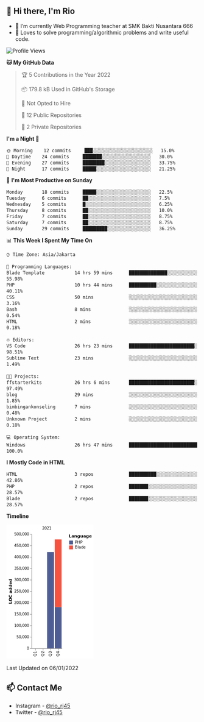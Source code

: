 ## 👋 Hi there, I'm Rio 

-  🔭 I’m currently Web Programming teacher at SMK Bakti Nusantara 666
-  💬 Loves to solve programming/algorithmic problems and write useful code.

<!--START_SECTION:waka-->
![Profile Views](http://img.shields.io/badge/Profile%20Views-2-blue)

**🐱 My GitHub Data** 

> 🏆 5 Contributions in the Year 2022
 > 
> 📦 179.8 kB Used in GitHub's Storage 
 > 
> 🚫 Not Opted to Hire
 > 
> 📜 12 Public Repositories 
 > 
> 🔑 2 Private Repositories  
 > 
**I'm a Night 🦉** 

```text
🌞 Morning    12 commits     ███░░░░░░░░░░░░░░░░░░░░░░   15.0% 
🌆 Daytime    24 commits     ███████░░░░░░░░░░░░░░░░░░   30.0% 
🌃 Evening    27 commits     ████████░░░░░░░░░░░░░░░░░   33.75% 
🌙 Night      17 commits     █████░░░░░░░░░░░░░░░░░░░░   21.25%

```
📅 **I'm Most Productive on Sunday** 

```text
Monday       18 commits     █████░░░░░░░░░░░░░░░░░░░░   22.5% 
Tuesday      6 commits      ██░░░░░░░░░░░░░░░░░░░░░░░   7.5% 
Wednesday    5 commits      █░░░░░░░░░░░░░░░░░░░░░░░░   6.25% 
Thursday     8 commits      ██░░░░░░░░░░░░░░░░░░░░░░░   10.0% 
Friday       7 commits      ██░░░░░░░░░░░░░░░░░░░░░░░   8.75% 
Saturday     7 commits      ██░░░░░░░░░░░░░░░░░░░░░░░   8.75% 
Sunday       29 commits     █████████░░░░░░░░░░░░░░░░   36.25%

```


📊 **This Week I Spent My Time On** 

```text
⌚︎ Time Zone: Asia/Jakarta

💬 Programming Languages: 
Blade Template           14 hrs 59 mins      ██████████████░░░░░░░░░░░   55.98% 
PHP                      10 hrs 44 mins      ██████████░░░░░░░░░░░░░░░   40.11% 
CSS                      50 mins             ░░░░░░░░░░░░░░░░░░░░░░░░░   3.16% 
Bash                     8 mins              ░░░░░░░░░░░░░░░░░░░░░░░░░   0.54% 
HTML                     2 mins              ░░░░░░░░░░░░░░░░░░░░░░░░░   0.18%

🔥 Editors: 
VS Code                  26 hrs 23 mins      ████████████████████████░   98.51% 
Sublime Text             23 mins             ░░░░░░░░░░░░░░░░░░░░░░░░░   1.49%

🐱‍💻 Projects: 
ffstarterkits            26 hrs 6 mins       ████████████████████████░   97.49% 
blog                     29 mins             ░░░░░░░░░░░░░░░░░░░░░░░░░   1.85% 
bimbingankonseling       7 mins              ░░░░░░░░░░░░░░░░░░░░░░░░░   0.48% 
Unknown Project          2 mins              ░░░░░░░░░░░░░░░░░░░░░░░░░   0.18%

💻 Operating System: 
Windows                  26 hrs 47 mins      █████████████████████████   100.0%

```

**I Mostly Code in HTML** 

```text
HTML                     3 repos             ██████████░░░░░░░░░░░░░░░   42.86% 
PHP                      2 repos             ███████░░░░░░░░░░░░░░░░░░   28.57% 
Blade                    2 repos             ███████░░░░░░░░░░░░░░░░░░   28.57%

```


**Timeline**

![Chart not found](https://raw.githubusercontent.com/neushepa/neushepa/main/charts/bar_graph.png) 


 Last Updated on 06/01/2022
<!--END_SECTION:waka-->

## 📫 Contact Me
- Instagram - [@rio_rj45](https://www.instagram.com/rio_rj45/)
- Twitter - [@rio_rj45](https://twitter.com/rio_rj45)
